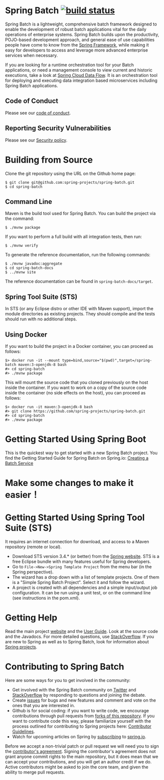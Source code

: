 # Spring Batch [![build status](https://build.spring.io/plugins/servlet/wittified/build-status/BATCH-MCI)](https://build.spring.io/browse/BATCH-MCI)

Spring Batch is a lightweight, comprehensive batch framework designed to enable the development of robust batch applications vital for the daily operations of enterprise systems.  Spring Batch builds upon the productivity, POJO-based development approach, and general ease of use capabilities people have come to know from the [Spring Framework](https://github.com/spring-projects/spring-framework), while making it easy for developers to access and leverage more advanced enterprise services when necessary.

If you are looking for a runtime orchestration tool for your Batch applications, or need a management console to view current and historic executions, take a look at [Spring Cloud Data Flow](https://cloud.spring.io/spring-cloud-dataflow/).  It is an orchestration tool for deploying and executing data integration based microservices including Spring Batch applications.

## Code of Conduct

Please see our [code of conduct](https://github.com/spring-projects/.github/blob/master/CODE_OF_CONDUCT.md).

## Reporting Security Vulnerabilities

Please see our [Security policy](https://github.com/spring-projects/spring-batch/security/policy).

# Building from Source

Clone the git repository using the URL on the Github home page:

    $ git clone git@github.com:spring-projects/spring-batch.git
    $ cd spring-batch

## Command Line

Maven is the build tool used for Spring Batch. You can build the project via the command:

    $ ./mvnw package

If you want to perform a full build with all integration tests, then run:

    $ ./mvnw verify

To generate the reference documentation, run the following commands:

```
$ ./mvnw javadoc:aggregate
$ cd spring-batch-docs
$ ../mvnw site
```

The reference documentation can be found in `spring-batch-docs/target`.

## Spring Tool Suite (STS)
In STS (or any Eclipse distro or other IDE with Maven support), import the module directories as existing projects.  They should compile and the tests should run with no additional steps.

## Using Docker

If you want to build the project in a Docker container, you can proceed as follows:

```
$> docker run -it --mount type=bind,source="$(pwd)",target=/spring-batch maven:3-openjdk-8 bash
#> cd spring-batch
#> ./mvnw package
```

This will mount the source code that you cloned previously on the host inside the container.
If you want to work on a copy of the source code inside the container (no side effects on the host),
you can proceed as follows:

```
$> docker run -it maven:3-openjdk-8 bash
#> git clone https://github.com/spring-projects/spring-batch.git
#> cd spring-batch
#> ./mvnw package
```

# Getting Started Using Spring Boot
This is the quickest way to get started with a new Spring Batch project.  You find the Getting Started Guide for Spring
Batch on Spring.io: [Creating a Batch Service](https://spring.io/guides/gs/batch-processing/)

# Make some changes to make it easier！

# Getting Started Using Spring Tool Suite (STS)

It requires an internet connection for download, and access to a Maven repository (remote or local).

* Download STS version 3.4.* (or better) from the [Spring website](https://spring.io/tools).  STS is a free Eclipse bundle with many features useful for Spring developers.
* Go to `File->New->Spring Template Project` from the menu bar (in the Spring perspective).
* The wizard has a drop down with a list of template projects.  One of them is a "Simple Spring Batch Project".  Select it and follow the wizard.
* A project is created with all dependencies and a simple input/output job configuration.  It can be run using a unit test, or on the command line (see instructions in the pom.xml).

# Getting Help

Read the main project [website](https://projects.spring.io/spring-batch/) and the [User Guide](https://docs.spring.io/spring-batch/docs/current/reference/). 
Look at the source code and the Javadocs.
For more detailed questions, use [StackOverflow](https://stackoverflow.com/questions/tagged/spring-batch).
If you are new to Spring as well as to Spring Batch, look for information about [Spring projects](https://spring.io/projects).

# Contributing to Spring Batch

Here are some ways for you to get involved in the community:

* Get involved with the Spring Batch community on [Twitter](https://twitter.com/springbatch) and [StackOverflow](https://stackoverflow.com/questions/tagged/spring-batch) by responding to questions and joining the debate.
* Create [issues](https://github.com/spring-projects/spring-batch/issues) for bugs and new features and comment and vote on the ones that you are interested in.
* Github is for social coding: if you want to write code, we encourage contributions through pull requests from [forks of this repository](https://help.github.com/forking/).  If you want to contribute code this way, please familiarize yourself with the process outlined for contributing to Spring projects here: [Contributor Guidelines](https://github.com/spring-projects/spring-batch/blob/master/CONTRIBUTING.md).
* Watch for upcoming articles on Spring by [subscribing](feed://assets.spring.io/drupal/node/feed.xml) to [spring.io](https://spring.io).

Before we accept a non-trivial patch or pull request we will need you to sign the [contributor's agreement](https://support.springsource.com/spring_committer_signup).  Signing the contributor's agreement does not grant anyone commit rights to the main repository, but it does mean that we can accept your contributions, and you will get an author credit if we do.  Active contributors might be asked to join the core team, and given the ability to merge pull requests.
